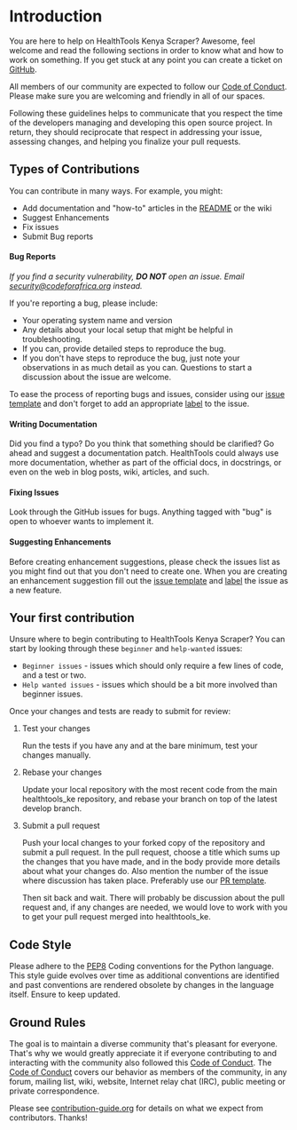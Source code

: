 # Introduction

You are here to help on HealthTools Kenya Scraper? Awesome, feel welcome and read the following 
sections in order to know what and how to work on something. If you get stuck 
at any point you can create a ticket on 
[GitHub](https://github.com/CodeForAfrica-SCRAPERS/healthtools_ke/issues).

All members of our community are expected to follow our 
[Code of Conduct](https://github.com/CodeForAfrica/CodeOfConduct). Please make 
sure you are welcoming and friendly in all of our spaces.

Following these guidelines helps to communicate that you respect the time of 
the developers managing and developing this open source project. In return, 
they should reciprocate that respect in addressing your issue, assessing 
changes, and helping you finalize your pull requests.

## Types of Contributions

You can contribute in many ways. For example, you might:
* Add documentation and "how-to" articles in the [README](README.md) or the wiki
* Suggest Enhancements
* Fix issues
* Submit Bug reports

#### Bug Reports
*If you find a security vulnerability, **DO NOT** open an issue. Email 
[security@codeforafrica.org](mailto:security@codeforafrica.org) instead.*

If you're reporting a bug, please include:
* Your operating system name and version
* Any details about your local setup that might be helpful in troubleshooting.
* If you can, provide detailed steps to reproduce the bug.
* If you don't have steps to reproduce the bug, just note your observations in 
  as much detail as you can. Questions to start a discussion about the issue 
  are welcome.

To ease the process of reporting bugs and issues, consider using our 
[issue template](https://github.com/CodeForAfrica-SCRAPERS/healthtools_ke/blob/master/.github/ISSUE_TEMPLATE.md) 
and don't forget to add an appropriate 
[label](https://help.github.com/articles/creating-a-label/) to the issue. 

#### Writing Documentation
Did you find a typo? Do you think that something should be clarified? Go ahead 
and suggest a documentation patch. HealthTools could always use more documentation, 
whether as part of the official docs, in docstrings, or even on the web in blog 
posts, wiki, articles, and such.
 
#### Fixing Issues
Look through the GitHub issues for bugs. Anything tagged with "bug" is open to 
whoever wants to implement it. 

#### Suggesting Enhancements

Before creating enhancement suggestions, please check the issues list as you 
might find out that you don't need to create one. When you are creating an 
enhancement suggestion fill out the 
[issue template](https://github.com/CodeForAfrica-SCRAPERS/healthtools_ke/blob/master/.github/ISSUE_TEMPLATE.md)
and [label](https://help.github.com/articles/creating-a-label/) the issue as a 
new feature.

## Your first contribution

Unsure where to begin contributing to HealthTools Kenya Scraper? You can start by looking through 
these `beginner` and `help-wanted` issues:

* `Beginner issues` - issues which should only require a few lines of code, and a 
    test or two.
* `Help wanted issues` - issues which should be a bit more involved than beginner 
    issues.

Once your changes and tests are ready to submit for review:

1. Test your changes

    Run the tests if you have any and at the bare minimum, test your changes 
    manually.

2. Rebase your changes

    Update your local repository with the most recent code from the main healthtools_ke 
    repository, and rebase your branch on top of the latest develop branch. 

3. Submit a pull request

    Push your local changes to your forked copy of the repository and submit a 
    pull request. In the pull request, choose a title which sums up the changes 
    that you have made, and in the body provide more details about what your 
    changes do. Also mention the number of the issue where discussion has taken 
    place. Preferably use our 
    [PR template](https://github.com/CodeForAfrica-SCRAPERS/healthtools_ke/blob/master/PULL_REQUEST_TEMPLATE.md).

    Then sit back and wait. There will probably be discussion about the pull 
    request and, if any changes are needed, we would love to work with you to 
    get your pull request merged into healthtools_ke.

## Code Style

Please adhere to the [PEP8](https://www.python.org/dev/peps/pep-0008/) Coding 
conventions for the Python language. This style guide evolves over time as 
additional conventions are identified and past conventions are rendered obsolete
by changes in the language itself. Ensure to keep updated.

## Ground Rules
The goal is to maintain a diverse community that's pleasant for everyone.
That's why we would greatly appreciate it if everyone contributing to and
interacting with the community also followed this 
[Code of Conduct](https://github.com/CodeForAfrica/CodeOfConduct).
The [Code of Conduct](https://github.com/CodeForAfrica/CodeOfConduct) covers our 
behavior as members of the community, in any forum, mailing list, wiki, website, 
Internet relay chat (IRC), public meeting or private correspondence.



Please see [contribution-guide.org](http://www.contribution-guide.org) for details on what we expect from contributors. Thanks!
